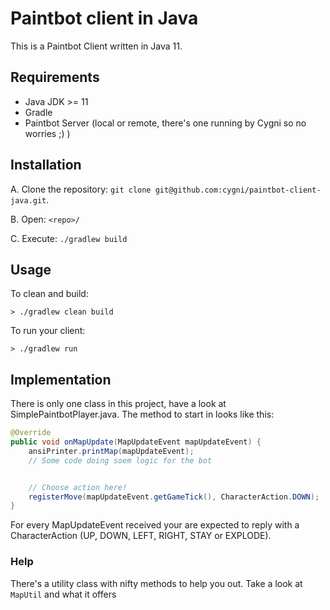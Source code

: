 # Paintbot client in Java

This is a Paintbot Client written in Java 11.

## Requirements

* Java JDK >= 11
* Gradle
* Paintbot Server (local or remote, there's one running by Cygni so no worries ;) )

## Installation

A. Clone the repository: `git clone git@github.com:cygni/paintbot-client-java.git`.

B. Open: `<repo>/`

C. Execute: `./gradlew build`

## Usage

To clean and build:
```
> ./gradlew clean build
```

To run your client:
```
> ./gradlew run
```

## Implementation

There is only one class in this project, have a look at SimplePaintbotPlayer.java. The method to start in looks like this:

```java
@Override
public void onMapUpdate(MapUpdateEvent mapUpdateEvent) {
    ansiPrinter.printMap(mapUpdateEvent);
    // Some code doing soem logic for the bot


    // Choose action here!
    registerMove(mapUpdateEvent.getGameTick(), CharacterAction.DOWN);
}
```

For every MapUpdateEvent received your are expected to reply with a CharacterAction (UP, DOWN, LEFT, RIGHT, STAY or EXPLODE). 

### Help
There's a utility class with nifty methods to help you out. Take a look at `MapUtil` and what it offers